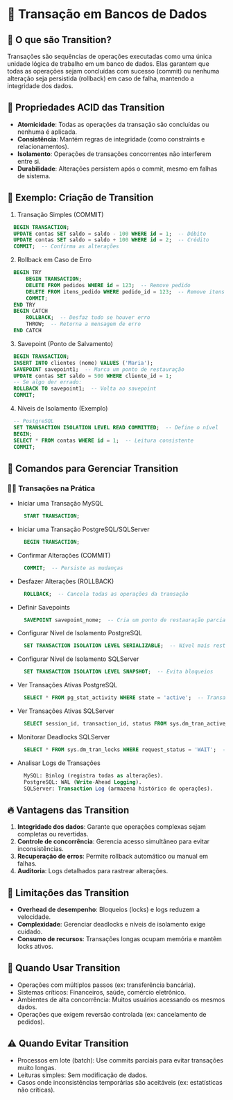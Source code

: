 # 🔄 Transação em Bancos de Dados

## 📖 O que são Transition?
Transações são sequências de operações executadas como uma única unidade lógica de trabalho em um banco de dados. Elas garantem que todas as operações sejam concluídas com sucesso (commit) ou nenhuma alteração seja persistida (rollback) em caso de falha, mantendo a integridade dos dados.

## 🎯 Propriedades ACID das Transition
- **Atomicidade**: Todas as operações da transação são concluídas ou nenhuma é aplicada.
- **Consistência**: Mantém regras de integridade (como constraints e relacionamentos).
- **Isolamento**: Operações de transações concorrentes não interferem entre si.
- **Durabilidade**: Alterações persistem após o commit, mesmo em falhas de sistema.

## 📝 Exemplo: Criação de Transition
1. Transação Simples (COMMIT)
  ```sql
    BEGIN TRANSACTION;
    UPDATE contas SET saldo = saldo - 100 WHERE id = 1;  -- Débito
    UPDATE contas SET saldo = saldo + 100 WHERE id = 2;  -- Crédito
    COMMIT;  -- Confirma as alterações
  ```
2. Rollback em Caso de Erro
  ```sql
    BEGIN TRY
        BEGIN TRANSACTION;
        DELETE FROM pedidos WHERE id = 123;  -- Remove pedido
        DELETE FROM itens_pedido WHERE pedido_id = 123;  -- Remove itens
        COMMIT;
    END TRY
    BEGIN CATCH
        ROLLBACK;  -- Desfaz tudo se houver erro
        THROW;  -- Retorna a mensagem de erro
    END CATCH
  ```
3. Savepoint (Ponto de Salvamento)
  ```sql
    BEGIN TRANSACTION;
    INSERT INTO clientes (nome) VALUES ('Maria');
    SAVEPOINT savepoint1;  -- Marca um ponto de restauração
    UPDATE contas SET saldo = 500 WHERE cliente_id = 1;
    -- Se algo der errado:
    ROLLBACK TO savepoint1;  -- Volta ao savepoint
    COMMIT;
  ```
4. Níveis de Isolamento (Exemplo)
  ```sql
    -- PostgreSQL
    SET TRANSACTION ISOLATION LEVEL READ COMMITTED;  -- Define o nível
    BEGIN;
    SELECT * FROM contas WHERE id = 1;  -- Leitura consistente
    COMMIT;
  ```

## 🚀 Comandos para Gerenciar Transition
### 👨‍💻 Transações na Prática

- Iniciar uma Transação MySQL
  ```sql
    START TRANSACTION;
  ```
- Iniciar uma Transação PostgreSQL/SQLServer
  ```sql
    BEGIN TRANSACTION;
  ```
- Confirmar Alterações (COMMIT)
  ```sql
    COMMIT;  -- Persiste as mudanças
  ```
- Desfazer Alterações (ROLLBACK)
  ```sql
    ROLLBACK;  -- Cancela todas as operações da transação
  ```
- Definir Savepoints
  ```sql
    SAVEPOINT savepoint_nome;  -- Cria um ponto de restauração parcial
  ```
- Configurar Nível de Isolamento PostgreSQL
  ```sql
    SET TRANSACTION ISOLATION LEVEL SERIALIZABLE;  -- Nível mais restritivo
  ```
- Configurar Nível de Isolamento SQLServer
  ```sql
    SET TRANSACTION ISOLATION LEVEL SNAPSHOT;  -- Evita bloqueios
  ```
- Ver Transações Ativas PostgreSQL
  ```sql
    SELECT * FROM pg_stat_activity WHERE state = 'active';  -- Transações em andamento
  ```
- Ver Transações Ativas SQLServer
  ```sql
    SELECT session_id, transaction_id, status FROM sys.dm_tran_active_transactions;
  ```
- Monitorar Deadlocks SQLServer
  ```sql
    SELECT * FROM sys.dm_tran_locks WHERE request_status = 'WAIT';  -- Identifica conflitos
  ```
- Analisar Logs de Transações
  ```sql
    MySQL: Binlog (registra todas as alterações).
    PostgreSQL: WAL (Write-Ahead Logging).
    SQLServer: Transaction Log (armazena histórico de operações).
  ```

## 🔥 Vantagens das Transition
1. **Integridade dos dados**: Garante que operações complexas sejam completas ou revertidas.
2. **Controle de concorrência**: Gerencia acesso simultâneo para evitar inconsistências.
3. **Recuperação de erros**: Permite rollback automático ou manual em falhas.
4. **Auditoria**: Logs detalhados para rastrear alterações.

## 🚫 Limitações das Transition
- **Overhead de desempenho**: Bloqueios (locks) e logs reduzem a velocidade.
- **Complexidade**: Gerenciar deadlocks e níveis de isolamento exige cuidado.
- **Consumo de recursos**: Transações longas ocupam memória e mantêm locks ativos.

## 📌 Quando Usar Transition
- Operações com múltiplos passos (ex: transferência bancária).
- Sistemas críticos: Financeiros, saúde, comércio eletrônico.
- Ambientes de alta concorrência: Muitos usuários acessando os mesmos dados.
- Operações que exigem reversão controlada (ex: cancelamento de pedidos).

## ⚠️ Quando Evitar Transition
- Processos em lote (batch): Use commits parciais para evitar transações muito longas.
- Leituras simples: Sem modificação de dados.
- Casos onde inconsistências temporárias são aceitáveis (ex: estatísticas não críticas).
